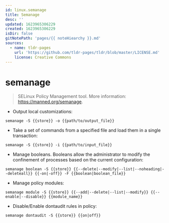 ```yaml
---
id: linux.semanage
title: Semanage
desc: ''
updated: 1623965306229
created: 1623965306229
isDir: false
gitNotePath: 'pages/{{ noteHiearchy }}.md'
sources:
  - name: tldr-pages
    url: 'https://github.com/tldr-pages/tldr/blob/master/LICENSE.md'
    license: Creative Commons
---
```

# semanage

> SELinux Policy Management tool.
> More information: <https://manned.org/semanage>.

- Output local customizations:

`semanage -S {{store}} -o {{path/to/output_file}}`

- Take a set of commands from a specified file and load them in a single transaction:

`semanage -S {{store}} -i {{path/to/input_file}}`

- Manage booleans. Booleans allow the administrator to modify the confinement of processes based on the current configuration:

`semanage boolean -S {{store}} {{--delete|--modify|--list|--noheading|--deleteall}} {{-on|-off}} -F {{boolean|boolean_file}}`

- Manage policy modules:

`semanage module -S {{store}} {{--add|--delete|--list|--modify}} {{--enable|--disable}} {{module_name}}`

- Disable/Enable dontaudit rules in policy:

`semanage dontaudit -S {{store}} {{on|off}}`

